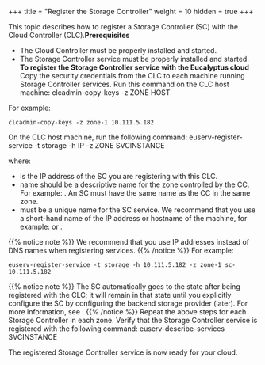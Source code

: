 +++
title = "Register the Storage Controller"
weight = 10
hidden = true
+++

This topic describes how to register a Storage Controller (SC) with the Cloud Controller (CLC).**Prerequisites** 

* The Cloud Controller must be properly installed and started. 
* The Storage Controller service must be properly installed and started. 
**To register the Storage Controller service with the Eucalyptus cloud** Copy the security credentials from the CLC to each machine running Storage Controller services. Run this command on the CLC host machine: 
    clcadmin-copy-keys -z ZONE HOST

For example: 


    clcadmin-copy-keys -z zone-1 10.111.5.182

On the CLC host machine, run the following command: 
    euserv-register-service -t storage -h IP -z ZONE SVCINSTANCE

where: 



* is the IP address of the SC you are registering with this CLC. 
* name should be a descriptive name for the zone controlled by the CC. For example: . An SC must have the same name as the CC in the same zone. 
* must be a unique name for the SC service. We recommend that you use a short-hand name of the IP address or hostname of the machine, for example: or . 

{{% notice note %}}
We recommend that you use IP addresses instead of DNS names when registering services. 
{{% /notice %}}
For example: 


    euserv-register-service -t storage -h 10.111.5.182 -z zone-1 sc-10.111.5.182


{{% notice note %}}
The SC automatically goes to the state after being registered with the CLC; it will remain in that state until you explicitly configure the SC by configuring the backend storage provider (later). For more information, see . 
{{% /notice %}}
Repeat the above steps for each Storage Controller in each zone. Verify that the Storage Controller service is registered with the following command: 
    euserv-describe-services SVCINSTANCE

The registered Storage Controller service is now ready for your cloud. 

